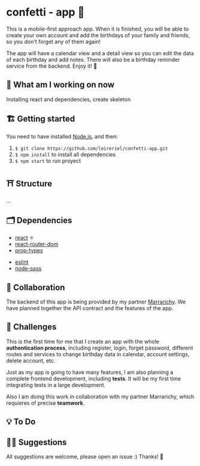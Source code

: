 # confetti - app 🎉

This is a mobile-first approach app. When it is finished, you will be able to create your own account and add the birthdays of your family and friends, so you don't forget any of them again!

The app will have a calendar view and a detail view so you can edit the data of each birthday and add notes. There will also be a birthday reminder service from the backend. Enjoy it! 🥳

<!-- Create your account now! ➜ (link) -->

## 📅 What am I working on now

Installing react and dependencies, create skeleton

## 🏗️ Getting started

You need to have installed [Node.js](https://nodejs.org/), and then:

1. `$ git clone https://github.com/leireriel/confetti-app.git`
2. `$ npm install` to install all dependencies
3. `$ npm start` to run proyect

## ⛩️ Structure

...

## 🗂️ Dependencies

* [react](https://www.npmjs.com/package/react) ⚛ 
* [react-router-dom](https://www.npmjs.com/package/react-router-dom)
* [prop-types](https://www.npmjs.com/package/prop-types)
- [eslint](https://www.npmjs.com/package/eslint)
- [node-sass](https://www.npmjs.com/package/node-sass)

## 🤝 Collaboration

The backend of this app is being provided by my partner [Marrarichy](https://github.com/scatt89).
We have planned together the API contract and the features of the app.

## 💪 Challenges

This is the first time for me that I create an app with the whole **authentication process**, including register, login, forget password, different routes and services to change birthday data in calendar, account settings, delete account, etc.

Just as my app is going to have many features, I am also planning a complete frontend development, including **tests**. It will be my first time integrating tests in a large development.

Also I am doing this work in collaboration with my partner Marrarichy, which requieres of precise **teamwork**.

## 💡 To Do

<!-- Tests -->

## 🤜🤛 Suggestions

All suggestions are welcome, please open an issue :)
Thanks! 💜
